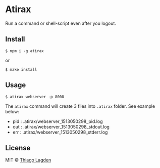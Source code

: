 # Atirax

Run a command or shell-script even after you logout.


## Install

```
$ npm i -g atirax
```

or

```
$ make install
```


## Usage

```
$ atirax webserver -p 8008
```

The `atirax` command will create 3 files into `.atirax` folder.
See example below:

- pid : .atirax/webserver_1513050298_pid.log
- out : .atirax/webserver_1513050298_stdout.log
- err : .atirax/webserver_1513050298_stderr.log


## License

MIT © [Thiago Lagden](http://lagden.in)
